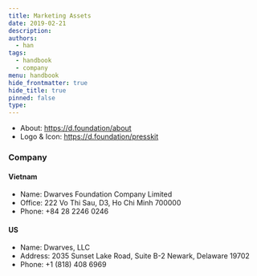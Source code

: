 ```yaml
---
title: Marketing Assets
date: 2019-02-21
description: 
authors: 
  - han
tags: 
  - handbook
  - company
menu: handbook
hide_frontmatter: true
hide_title: true
pinned: false
type:
---
```


- About: https://d.foundation/about
- Logo & Icon: https://d.foundation/presskit

### Company
#### Vietnam
- Name: Dwarves Foundation Company Limited
- Office: 222 Vo Thi Sau, D3, Ho Chi Minh 700000
- Phone: +84 28 2246 0246

#### US
- Name: Dwarves, LLC
- Address: 2035 Sunset Lake Road, Suite B-2 Newark, Delaware 19702
- Phone: +1 (818) 408 6969
